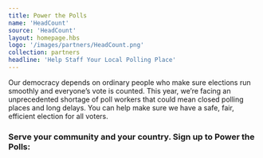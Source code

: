 ```yaml
---
title: Power the Polls
name: 'HeadCount'
source: 'HeadCount'
layout: homepage.hbs
logo: '/images/partners/HeadCount.png'
collection: partners
headline: 'Help Staff Your Local Polling Place'
---
```


Our democracy depends on ordinary people who make sure elections run smoothly and everyone’s vote is counted. This year, we’re facing an unprecedented shortage of poll workers that could mean closed polling places and long delays. You can help make sure we have a safe, fair, efficient election for all voters.

### Serve your community and your country. Sign up to Power the Polls:
